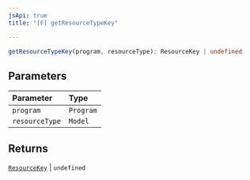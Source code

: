 ```yaml
---
jsApi: true
title: "[F] getResourceTypeKey"

---
```

```ts
getResourceTypeKey(program, resourceType): ResourceKey | undefined
```

## Parameters

| Parameter | Type |
| :------ | :------ |
| `program` | `Program` |
| `resourceType` | `Model` |

## Returns

[`ResourceKey`](../interfaces/ResourceKey.md) \| `undefined`
